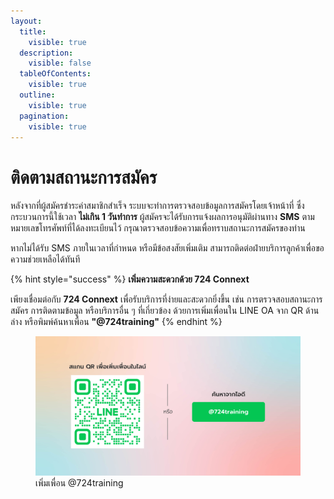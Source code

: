 ```yaml
---
layout:
  title:
    visible: true
  description:
    visible: false
  tableOfContents:
    visible: true
  outline:
    visible: true
  pagination:
    visible: true
---
```


# ติดตามสถานะการสมัคร

หลังจากที่ผู้สมัครชำระค่าสมาชิกสำเร็จ ระบบจะทำการตรวจสอบข้อมูลการสมัครโดยเจ้าหน้าที่ ซึ่งกระบวนการนี้ใช้เวลา **ไม่เกิน 1 วันทำการ** ผู้สมัครจะได้รับการแจ้งผลการอนุมัติผ่านทาง **SMS** ตามหมายเลขโทรศัพท์ที่ได้ลงทะเบียนไว้ กรุณาตรวจสอบข้อความเพื่อทราบสถานะการสมัครของท่าน  

หากไม่ได้รับ SMS ภายในเวลาที่กำหนด หรือมีข้อสงสัยเพิ่มเติม สามารถติดต่อฝ่ายบริการลูกค้าเพื่อขอความช่วยเหลือได้ทันที

{% hint style="success" %}
**เพิ่มความสะดวกด้วย 724 Connext**

เพียงเชื่อมต่อกับ **724 Connext** เพื่อรับบริการที่ง่ายและสะดวกยิ่งขึ้น เช่น การตรวจสอบสถานะการสมัคร การติดตามข้อมูล หรือบริการอื่น ๆ ที่เกี่ยวข้อง ด้วยการเพิ่มเพื่อนใน LINE OA จาก QR ด้านล่าง หรือพิมพ์ค้นหาเพื่อน **"@724training"**
{% endhint %}

<figure>
  <img src="../.gitbook/assets/add-line-724training.png" alt="">
  <figcaption>เพิ่มเพื่อน @724training</figcaption>
</figure>